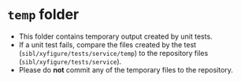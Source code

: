 # `temp` folder

* This folder contains temporary output created by unit tests.  
* If a unit test fails, compare the files created by the test (`sibl/xyfigure/tests/service/temp`) to the repository files (`sibl/xyfigure/tests/service`).
* Please do **not** commit any of the temporary files to the repository.


